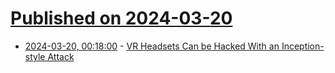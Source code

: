 # [Published on 2024-03-20](index.md)

* [2024-03-20, 00:18:00](https://soylentnews.org/article.pl?sid=24/03/19/0312207&from=rss) - [VR Headsets Can be Hacked With an Inception-style Attack](https://soylentnews.org/article.pl?sid=24/03/19/0312207&from=rss)
